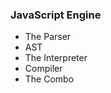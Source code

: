 <h3>JavaScript Engine</h3>
<ul>
  <li>The Parser</li>
  <li>AST</li>
  <li>The Interpreter</li>
  <li>Compiler</li>
  <li>The Combo</li>
</ul>
